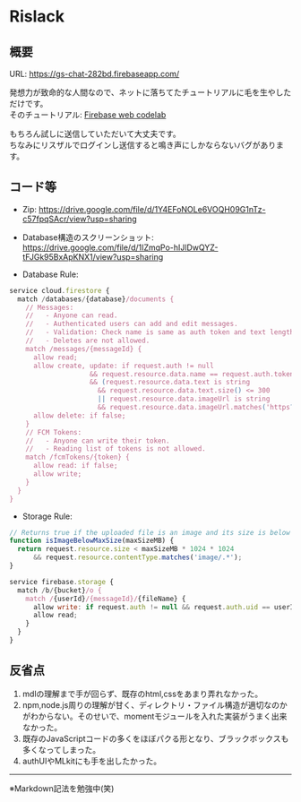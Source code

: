 # Rislack
## 概要
URL: https://gs-chat-282bd.firebaseapp.com/

発想力が致命的な人間なので、ネットに落ちてたチュートリアルに毛を生やしただけです。  
そのチュートリアル: [Firebase web codelab](https://codelabs.developers.google.com/codelabs/firebase-web/#0)

もちろん試しに送信していただいて大丈夫です。  
ちなみにリスザルでログインし送信すると鳴き声にしかならないバグがあります。

## コード等

- Zip: https://drive.google.com/file/d/1Y4EFoNOLe6VOQH09G1nTz-c57fpqSAcr/view?usp=sharing

- Database構造のスクリーンショット: https://drive.google.com/file/d/1IZmqPo-hIJlDwQYZ-tFJGk95BxApKNX1/view?usp=sharing

- Database Rule:

```JavaScript
service cloud.firestore {
  match /databases/{database}/documents {
    // Messages:
    //   - Anyone can read.
    //   - Authenticated users can add and edit messages.
    //   - Validation: Check name is same as auth token and text length below 300 char or that imageUrl is a URL.
    //   - Deletes are not allowed.
    match /messages/{messageId} {
      allow read;
      allow create, update: if request.auth != null
                    && request.resource.data.name == request.auth.token.name
                    && (request.resource.data.text is string
                      && request.resource.data.text.size() <= 300
                      || request.resource.data.imageUrl is string
                      && request.resource.data.imageUrl.matches('https?://.*'));
      allow delete: if false;
    }
    // FCM Tokens:
    //   - Anyone can write their token.
    //   - Reading list of tokens is not allowed.
    match /fcmTokens/{token} {
      allow read: if false;
      allow write;
    }
  }
}
```

- Storage Rule:

```JavaScript
// Returns true if the uploaded file is an image and its size is below the given number of MB.
function isImageBelowMaxSize(maxSizeMB) {
  return request.resource.size < maxSizeMB * 1024 * 1024
      && request.resource.contentType.matches('image/.*');
}

service firebase.storage {
  match /b/{bucket}/o {
    match /{userId}/{messageId}/{fileName} {
      allow write: if request.auth != null && request.auth.uid == userId && isImageBelowMaxSize(5);
      allow read;
    }
  }
}
```



## 反省点
1. mdlの理解まで手が回らず、既存のhtml,cssをあまり弄れなかった。
1. npm,node.js周りの理解が甘く、ディレクトリ・ファイル構造が適切なのかがわからない。そのせいで、momentモジュールを入れた実装がうまく出来なかった。
1. 既存のJavaScriptコードの多くをほぼパクる形となり、ブラックボックスも多くなってしまった。
1. authUIやMLkitにも手を出したかった。


***  

※Markdown記法を勉強中(笑)

